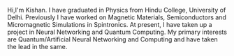 Hi,I'm Kishan. I have graduated in Physics from Hindu College, University of Delhi. Previously I have worked on Magnetic Materials, Semiconductors and Micromagnetic Simulations in Spintronics. At present, I have taken up a project in Neural Networking and Quantum Computing. My primary interests are Quantum/Artificial Neural Networking and Computing and have taken the lead in the same.
<!---
dbraneOS/dbraneOS is a ✨ special ✨ repository because its `README.md` (this file) appears on your GitHub profile.
You can click the Preview link to take a look at your changes.
--->
